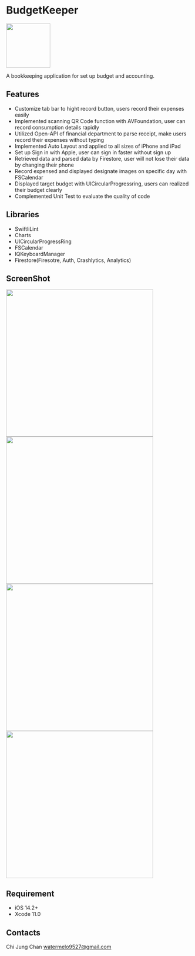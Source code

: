 #  BudgetKeeper

[<img src="https://raw.githubusercontent.com/Volorf/Badges/master/App%20Store/App%20Store%20Badge.png" width=120/>](https://apps.apple.com/tw/app/budgetkeeper/id1546584133 "") 

A bookkeeping application for set up budget and accounting.

## Features

- Customize tab bar to hight record button, users record their expenses easily 
- Implemented scanning QR Code function with AVFoundation, user can record consumption details rapidly 
- Utilized Open-API of financial department to parse receipt, make users record their expenses without typing
- Implemented Auto Layout and applied to all sizes of iPhone and iPad
- Set up Sign in with Apple, user can sign in faster without sign up
- Retrieved data and parsed data by Firestore, user will not lose their data by changing their phone
- Record expensed and displayed designate images on specific day with FSCalendar
- Displayed target budget with UICircularProgressring, users can realized their    budget clearly
- Complemented Unit Test to evaluate the quality of code

## Libraries

- SwiftliLint
- Charts
- UICircularProgressRing
- FSCalendar
- IQKeyboardManager
- Firestore(Firesotre, Auth, Crashlytics, Analytics)

## ScreenShot

<img src="https://raw.githubusercontent.com/watermelon9527/Budget/developer/BudgetImage/1_iphone12black_portrait.png" width=400/> <img src="https://github.com/watermelon9527/Budget/blob/developer/BudgetImage/2_iphone12black_portrait.png" width=400/>
<img src="https://raw.githubusercontent.com/watermelon9527/Budget/developer/BudgetImage/3_iphone12black_portrait.png" width=400/> <img src="https://raw.githubusercontent.com/watermelon9527/Budget/developer/BudgetImage/4_iphone12black_portrait.png" width=400/>





## Requirement

- iOS 14.2+
- Xcode 11.0

## 

## Contacts

Chi Jung Chan watermelo9527@gmail.com